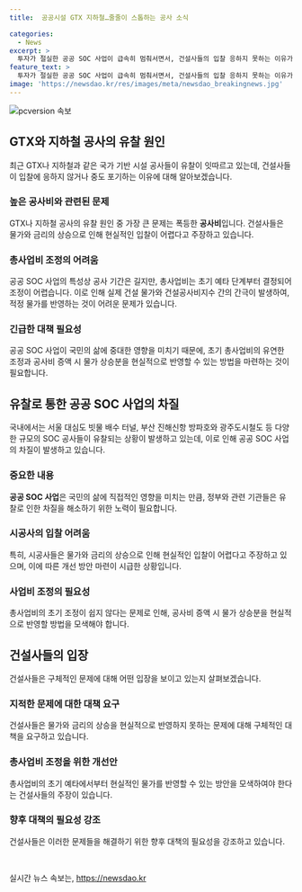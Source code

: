 ```yaml
---
title:  공공시설 GTX 지하철…줄줄이 스톱하는 공사 소식

categories:
  - News
excerpt: >
  투자가 절실한 공공 SOC 사업이 급속히 멈춰서면서, 건설사들의 입찰 응하지 못하는 이유가 폭등한 공사비에 있다. 이로 인해 GTX, 지하철 등 핵심 시설 공사는 중도 포기하며 국민의 삶에 영향을 미치고 있다. 공공 인프라 차질에 따른 문제점을 지적하며, 총사업비 유연한 적용과 공사비 증액 시 물가 상승분을 현실적으로 반영할 필요가 있다는 목소리가 높아지고 있다. (150자)
feature_text: >
  투자가 절실한 공공 SOC 사업이 급속히 멈춰서면서, 건설사들의 입찰 응하지 못하는 이유가 폭등한 공사비에 있다. 이로 인해 GTX, 지하철 등 핵심 시설 공사는 중도 포기하며 국민의 삶에 영향을 미치고 있다. 공공 인프라 차질에 따른 문제점을 지적하며, 총사업비 유연한 적용과 공사비 증액 시 물가 상승분을 현실적으로 반영할 필요가 있다는 목소리가 높아지고 있다. (150자)
image: 'https://newsdao.kr/res/images/meta/newsdao_breakingnews.jpg'
---
```


<p><img src="https://newsdao.kr/res/images/meta/newsdao_breakingnews.jpg" alt="pcversion 속보" /></p>

<h2 data-ke-size="size26">GTX와 지하철 공사의 유찰 원인</h2>

<p data-ke-size="size16">최근 GTX나 지하철과 같은 국가 기반 시설 공사들이 유찰이 잇따르고 있는데, 건설사들이 입찰에 응하지 않거나 중도 포기하는 이유에 대해 알아보겠습니다.</p>

<h3>높은 공사비와 관련된 문제</h3>

<p data-ke-size="size16">GTX나 지하철 공사의 유찰 원인 중 가장 큰 문제는 폭등한 <b>공사비</b>입니다. 건설사들은 물가와 금리의 상승으로 인해 현실적인 입찰이 어렵다고 주장하고 있습니다.</p>

<h3>총사업비 조정의 어려움</h3>

<p data-ke-size="size16">공공 SOC 사업의 특성상 공사 기간은 길지만, 총사업비는 초기 예타 단계부터 결정되어 조정이 어렵습니다. 이로 인해 실제 건설 물가와 건설공사비지수 간의 간극이 발생하여, 적정 물가를 반영하는 것이 어려운 문제가 있습니다.</p>

<h3>긴급한 대책 필요성</h3>

<p data-ke-size="size16">공공 SOC 사업이 국민의 삶에 중대한 영향을 미치기 때문에, 초기 총사업비의 유연한 조정과 공사비 증액 시 물가 상승분을 현실적으로 반영할 수 있는 방법을 마련하는 것이 필요합니다.</p>

<h2 data-ke-size="size26">유찰로 통한 공공 SOC 사업의 차질</h2>

<p data-ke-size="size16">국내에서는 서울 대심도 빗물 배수 터널, 부산 진해신항 방파호와 광주도시철도 등 다양한 규모의 SOC 공사들이 유찰되는 상황이 발생하고 있는데, 이로 인해 공공 SOC 사업의 차질이 발생하고 있습니다.</p>

<h3>중요한 내용</h3>

<p data-ke-size="size16"><b>공공 SOC 사업</b>은 국민의 삶에 직접적인 영향을 미치는 만큼, 정부와 관련 기관들은 유찰로 인한 차질을 해소하기 위한 노력이 필요합니다.</p>

<h3>시공사의 입찰 어려움</h3>

<p data-ke-size="size16">특히, 시공사들은 물가와 금리의 상승으로 인해 현실적인 입찰이 어렵다고 주장하고 있으며, 이에 따른 개선 방안 마련이 시급한 상황입니다.</p>

<h3>사업비 조정의 필요성</h3>

<p data-ke-size="size16">총사업비의 초기 조정이 쉽지 않다는 문제로 인해, 공사비 증액 시 물가 상승분을 현실적으로 반영할 방법을 모색해야 합니다.</p>

<h2 data-ke-size="size26">건설사들의 입장</h2>

<p data-ke-size="size16">건설사들은 구체적인 문제에 대해 어떤 입장을 보이고 있는지 살펴보겠습니다.</p>

<h3>지적한 문제에 대한 대책 요구</h3>

<p data-ke-size="size16">건설사들은 물가와 금리의 상승을 현실적으로 반영하지 못하는 문제에 대해 구체적인 대책을 요구하고 있습니다.</p>

<h3>총사업비 조정을 위한 개선안</h3>

<p data-ke-size="size16">총사업비의 초기 예타에서부터 현실적인 물가를 반영할 수 있는 방안을 모색하여야 한다는 건설사들의 주장이 있습니다.</p>

<h3>향후 대책의 필요성 강조</h3>

<p data-ke-size="size16">건설사들은 이러한 문제들을 해결하기 위한 향후 대책의 필요성을 강조하고 있습니다.</p>

<p data-ke-size="size16">&nbsp;</p>

실시간 뉴스 속보는, <a href="https://newsdao.kr" rel="dofollow">https://newsdao.kr</a>


